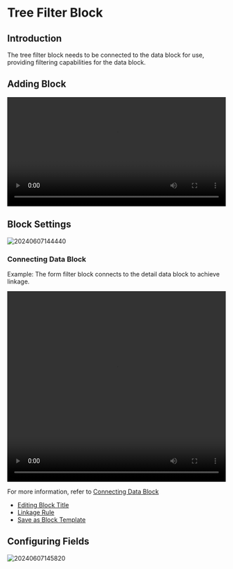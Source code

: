 # Tree Filter Block

<PluginInfo commercial="true" name="block-tree"></PluginInfo>

## Introduction

The tree filter block needs to be connected to the data block for use, providing filtering capabilities for the data block.

## Adding Block

<video width="100%" controls>
  <source src="https://static-docs.nocobase.com/20240607144133_rec_.mp4" type="video/mp4">
</video>

## Block Settings

![20240607144440](https://static-docs.nocobase.com/20240607144440.png)

### Connecting Data Block

Example: The form filter block connects to the detail data block to achieve linkage.

<video width="100%" height="440" controls>
    <source src="https://static-docs.nocobase.com/20240607145351_rec_.mp4" type="video/mp4">
  </video>

For more information, refer to [Connecting Data Block](/handbook/ui/blocks/block-settings/connect-block)

- [Editing Block Title](/handbook/ui/blocks/block-settings/block-title)
- [Linkage Rule](/handbook/ui/blocks/block-settings/linkage-rule)
- [Save as Block Template](/handbook/block-template)

## Configuring Fields

![20240607145820](https://static-docs.nocobase.com/20240607145820.png)
